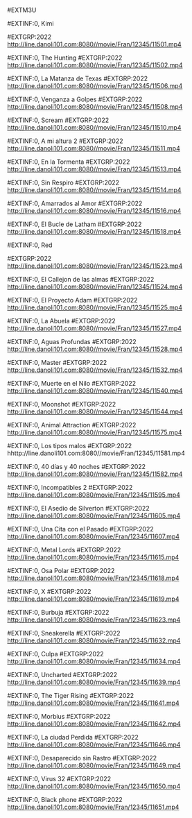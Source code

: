 #EXTM3U



#EXTINF:0, Kimi

#EXTGRP:2022
http://line.danoli101.com:8080//movie/Fran/12345/11501.mp4

#EXTINF:0, The Hunting
#EXTGRP:2022
http://line.danoli101.com:8080//movie/Fran/12345/11502.mp4

#EXTINF:0, La Matanza de Texas
#EXTGRP:2022
http://line.danoli101.com:8080//movie/Fran/12345/11506.mp4

#EXTINF:0, Venganza a Golpes
#EXTGRP:2022
http://line.danoli101.com:8080//movie/Fran/12345/11508.mp4

#EXTINF:0, Scream
#EXTGRP:2022
http://line.danoli101.com:8080//movie/Fran/12345/11510.mp4

#EXTINF:0, A mi altura 2
#EXTGRP:2022
http://line.danoli101.com:8080//movie/Fran/12345/11511.mp4

#EXTINF:0, En la Tormenta
#EXTGRP:2022
http://line.danoli101.com:8080//movie/Fran/12345/11513.mp4


#EXTINF:0, Sin Respiro
#EXTGRP:2022
http://line.danoli101.com:8080//movie/Fran/12345/11514.mp4


#EXTINF:0,  Amarrados al Amor
#EXTGRP:2022
http://line.danoli101.com:8080//movie/Fran/12345/11516.mp4

#EXTINF:0, El Bucle de Latham
#EXTGRP:2022
http://line.danoli101.com:8080//movie/Fran/12345/11518.mp4


#EXTINF:0, Red

#EXTGRP:2022
http://line.danoli101.com:8080//movie/Fran/12345/11523.mp4



#EXTINF:0, El Callejon de las almas
#EXTGRP:2022
http://line.danoli101.com:8080//movie/Fran/12345/11524.mp4


#EXTINF:0,  El Proyecto Adam
#EXTGRP:2022
http://line.danoli101.com:8080//movie/Fran/12345/11525.mp4



#EXTINF:0, La Abuela
#EXTGRP:2022
http://line.danoli101.com:8080//movie/Fran/12345/11527.mp4


#EXTINF:0, Aguas Profundas
#EXTGRP:2022
http://line.danoli101.com:8080//movie/Fran/12345/11528.mp4

#EXTINF:0, Master
#EXTGRP:2022
http://line.danoli101.com:8080//movie/Fran/12345/11532.mp4


#EXTINF:0, Muerte en el Nilo
#EXTGRP:2022
http://line.danoli101.com:8080//movie/Fran/12345/11540.mp4


#EXTINF:0, Moonshot
#EXTGRP:2022
http://line.danoli101.com:8080//movie/Fran/12345/11544.mp4


#EXTINF:0, Animal Attraction
#EXTGRP:2022
http://line.danoli101.com:8080//movie/Fran/12345/11575.mp4


#EXTINF:0, Los tipos malos
#EXTGRP:2022
hhttp://line.danoli101.com:8080//movie/Fran/12345/11581.mp4

#EXTINF:0, 40 días y 40 noches
#EXTGRP:2022
http://line.danoli101.com:8080//movie/Fran/12345/11582.mp4


#EXTINF:0, Incompatibles 2
#EXTGRP:2022
http://line.danoli101.com:8080/movie/Fran/12345/11595.mp4


#EXTINF:0, El Asedio de Silverton
#EXTGRP:2022
http://line.danoli101.com:8080/movie/Fran/12345/11605.mp4


#EXTINF:0, Una Cita con el Pasado
#EXTGRP:2022
http://line.danoli101.com:8080/movie/Fran/12345/11607.mp4


#EXTINF:0, Metal Lords
#EXTGRP:2022
http://line.danoli101.com:8080/movie/Fran/12345/11615.mp4

#EXTINF:0, Osa Polar
#EXTGRP:2022
http://line.danoli101.com:8080/movie/Fran/12345/11618.mp4


#EXTINF:0, X
#EXTGRP:2022
http://line.danoli101.com:8080/movie/Fran/12345/11619.mp4

#EXTINF:0, Burbuja
#EXTGRP:2022
http://line.danoli101.com:8080/movie/Fran/12345/11623.mp4


#EXTINF:0, Sneakerella
#EXTGRP:2022
http://line.danoli101.com:8080/movie/Fran/12345/11632.mp4


#EXTINF:0, Culpa
#EXTGRP:2022
http://line.danoli101.com:8080/movie/Fran/12345/11634.mp4



#EXTINF:0, Uncharted
#EXTGRP:2022
http://line.danoli101.com:8080/movie/Fran/12345/11639.mp4


#EXTINF:0, The Tiger Rising
#EXTGRP:2022
http://line.danoli101.com:8080/movie/Fran/12345/11641.mp4


#EXTINF:0, Morbius
#EXTGRP:2022
http://line.danoli101.com:8080/movie/Fran/12345/11642.mp4


#EXTINF:0, La ciudad Perdida
#EXTGRP:2022
http://line.danoli101.com:8080/movie/Fran/12345/11646.mp4


#EXTINF:0, Desaparecido sin Rastro
#EXTGRP:2022
http://line.danoli101.com:8080/movie/Fran/12345/11649.mp4

#EXTINF:0, Virus 32
#EXTGRP:2022
http://line.danoli101.com:8080/movie/Fran/12345/11650.mp4

#EXTINF:0, Black phone
#EXTGRP:2022
http://line.danoli101.com:8080/movie/Fran/12345/11651.mp4
